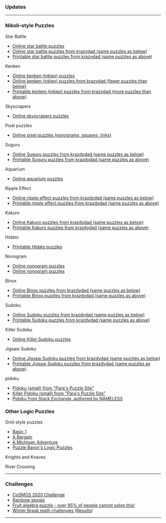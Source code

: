 ### Updates


---

### Nikoli-style Puzzles

Star Battle
   * <a href="https://www.puzzle-star-battle.com/"> Online star battle puzzles </a>
   * <a href="https://krazydad.com/tablet/starbattle/"> Online star battle puzzles from krazydad (same puzzles as below) </a>
   * <a href="https://krazydad.com/starbattle/"> Printable star battle puzzles from krazydad (same puzzles as above) </a>

Kenken
   * <a href="http://www.kenkenpuzzle.com/play_now"> Online kenken (inkies) puzzles </a>
   * <a href="https://krazydad.com/tablet/inkies/"> Online kenken (inkies) puzzles from krazydad (fewer puzzles than below) </a>
   * <a href="https://krazydad.com/inkies/"> Printable kenken (inkies) puzzles from krazydad (more puzzles than above) </a>

Skyscrapers
   * <a href="https://www.puzzle-skyscrapers.com/"> Online skyscrapers puzzles </a>

Pixel puzzles
   * <a href="https://picture-enigmas.com/"> Online pixel puzzles (nonograms, squares, links) </a>

Suguru
   * <a href="https://krazydad.com/tablet/suguru/"> Online Suguru puzzles from krazdydad (same puzzles as below) </a>
   * <a href="https://krazydad.com/suguru/"> Printable Suguru puzzles from krazdydad (same puzzles as above) </a>

Aquarium
   * <a href="https://www.puzzle-aquarium.com/"> Online aquarium puzzles </a>

Ripple Effect
   * <a href="https://krazydad.com/tablet/ripple/"> Online ripple effect puzzles from krazdydad (same puzzles as below) </a>
   * <a href="https://krazydad.com/ripple/"> Printable ripple effect puzzles from krazdydad (same puzzles as above) </a>

Kakuro
   * <a href="https://krazydad.com/tablet/kakuro/"> Online Kakuro puzzles from krazdydad (same puzzles as below) </a>
   * <a href="https://krazydad.com/kakuro/"> Printable Kakuro puzzles from krazdydad (same puzzles as above) </a>

Hidato
   * <a href="https://www.puzzlesandbrains.com/Hidato.php"> Printable Hidato puzzles </a>

Nonogram
   * <a href="https://www.puzzle-nonograms.com/"> Online nonogram puzzles </a>
   * <a href="https://www.nonograms.org/"> Online nonogram puzzles </a>

Binox
   * <a href="https://krazydad.com/tablet/binox/"> Online Binox puzzles from krazdydad (same puzzles as below) </a>
   * <a href="https://krazydad.com/binox/"> Printable Binox puzzles from krazdydad (same puzzles as above) </a>

Sudoku
   * <a href="https://krazydad.com/tablet/sudoku/"> Online Sudoku puzzles from krazdydad (same puzzles as below) </a>
   * <a href="https://krazydad.com/sudoku/"> Printable Sudoku puzzles from krazdydad (same puzzles as above) </a>

Killer Sudoku
   * <a href="https://www.puzzle-killer-sudoku.com/"> Online Killer Sudoku puzzles </a>

<!--* <a href="https://krazydad.com/tablet/killersudoku/"> Online Killer Sudoku puzzles from krazdydad (same puzzles as below) </a>
   * <a href="https://krazydad.com/killersudoku/"> Printable Killer Sudoku puzzles from krazdydad (same puzzles as above) </a>-->

Jigsaw Sudoku
   * <a href="https://krazydad.com/tablet/jigsaw/"> Online Jigsaw Sudoku puzzles from krazdydad (same puzzles as below) </a>
   * <a href="https://krazydad.com/jigsawsudoku/"> Printable Jigsaw Sudoku puzzles from krazdydad (same puzzles as above) </a>

pidoku
   * <a href="https://vchan2.github.io/logicpuzzles/pidokusmall.pdf"> Pidoku (small) from "Para's Puzzle Site" </a>
   * <a href="https://vchan2.github.io/logicpuzzles/pidokusmall_killer.pdf"> Killer Pidoku (small) from "Para's Puzzle Site" </a>
   * <a href="https://vchan2.github.io/logicpuzzles/SEpidoku.png"> Pidoku from Stack Exchange, authored by NAMELESS </a>


<!--
   * <a href="http://puzzleparasite.blogspot.com/2011/09/puzzle-10-pidoku.html"> Four pidokus from "Para's Puzzle Site" </a>
   * <a href="https://vchan2.github.io/logicpuzzles/pidoku2008.png"> 2008 Pidoku from brainfreezepuzzles.com (which no longer exists, unfortunately) </a>
   * <a href="https://vchan2.github.io/logicpuzzles/pidoku2009.png"> 2009 Pidoku from brainfreezepuzzles.com (which no longer exists, unfortunately) </a>
-->


### Other Logic Puzzles


Grid-style puzzles
   * <a href="https://www.ahapuzzles.com/logic/logic-puzzles/basic-1/"> Basic 1 </a>
   * <a href="https://www.ahapuzzles.com/logic/logic-puzzles/a-bargain/"> A Bargain </a>    
   * <a href="https://www.ahapuzzles.com/logic/logic-puzzles/a-michigan-adventure/"> A Michigan Adventure </a>
   * <a href="https://logic.puzzlebaron.com/init.php"> Puzzle Baron's Logic Puzzles </a>


Knights and Knaves


River Crossing


---

### Challenges 

* <a href="https://vincentchan02.wixsite.com/cosmospuzzle"> CoSMOS 2020 Challenge</a> 
* <a href="https://vchan2.github.io/Challenges/Rainbow_Stones.pdf"> Rainbow stones </a>
* <a href="https://vchan2.github.io/Challenges/Fruit_puzzle.pdf"> Fruit algebra puzzle - over 95% of people cannot solve this! </a>
* <a href="https://vchan2.github.io/Challenges/2020-21Winter_Break.pdf"> Winter Break math challenges </a> (<a href="https://vchan2.github.io/Challenges/2020-21Winter_Break_winners.pdf">Results</a>)


---


